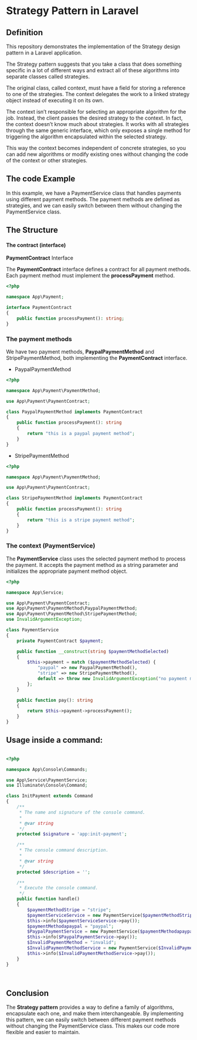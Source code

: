 # Strategy Pattern in Laravel

## Definition

This repository demonstrates the implementation of the Strategy design pattern in a Laravel application.

The Strategy pattern suggests that you take a class that does something specific in a lot of different ways and extract all of these algorithms into separate classes called strategies.

The original class, called context, must have a field for storing a reference to one of the strategies. The context delegates the work to a linked strategy object instead of executing it on its own.

The context isn’t responsible for selecting an appropriate algorithm for the job. Instead, the client passes the desired strategy to the context. In fact, the context doesn’t know much about strategies. It works with all strategies through the same generic interface, which only exposes a single method for triggering the algorithm encapsulated within the selected strategy.

This way the context becomes independent of concrete strategies, so you can add new algorithms or modify existing ones without changing the code of the context or other strategies.

## The code Example

In this example, we have a PaymentService class that handles payments using different payment methods. The payment methods are defined as strategies, and we can easily switch between them without changing the PaymentService class.

## The Structure
#### The contract (interface)

**PaymentContract** Interface

The **PaymentContract** interface defines a contract for all payment methods. Each payment method must implement the **processPayment** method.
```php
<?php

namespace App\Payment;

interface PaymentContract
{
    public function processPayment(): string;
}

```

### The payment methods

We have two payment methods, **PaypalPaymentMethod** and StripePaymentMethod, both implementing the **PaymentContract** interface.

- PaypalPaymentMethod
```php
<?php

namespace App\Payment\PaymentMethod;

use App\Payment\PaymentContract;

class PaypalPaymentMethod implements PaymentContract
{
    public function processPayment(): string
    {
        return "this is a paypal payment method";
    }
}

```

- StripePaymentMethod
```php
<?php

namespace App\Payment\PaymentMethod;

use App\Payment\PaymentContract;

class StripePaymentMethod implements PaymentContract
{
    public function processPayment(): string
    {
        return "this is a stripe payment method";
    }
}

```
### The context (PaymentService)

The **PaymentService** class uses the selected payment method to process the payment. It accepts the payment method as a string parameter and initializes the appropriate payment method object.

```php
<?php

namespace App\Service;

use App\Payment\PaymentContract;
use App\Payment\PaymentMethod\PaypalPaymentMethod;
use App\Payment\PaymentMethod\StripePaymentMethod;
use InvalidArgumentException;

class PaymentService
{
    private PaymentContract $payment;

    public function __construct(string $paymentMethodSelected)
    {
        $this->payment = match ($paymentMethodSelected) {
            "paypal" => new PaypalPaymentMethod(),
            "stripe" => new StripePaymentMethod(),
            default => throw new InvalidArgumentException("no payment method selected")
        };
    }

    public function pay(): string
    {
        return $this->payment->processPayment();
    }
}

```

## Usage inside a command:
```php

<?php

namespace App\Console\Commands;

use App\Service\PaymentService;
use Illuminate\Console\Command;

class InitPayment extends Command
{
    /**
     * The name and signature of the console command.
     *
     * @var string
     */
    protected $signature = 'app:init-payment';

    /**
     * The console command description.
     *
     * @var string
     */
    protected $description = '';

    /**
     * Execute the console command.
     */
    public function handle()
    {
        $paymentMethodStripe = "stripe";
        $paymentServiceService = new PaymentService($paymentMethodStripe);
        $this->info($paymentServiceService->pay());
        $paymentMethodapaypal = "paypal";
        $PaypalPaymentService = new PaymentService($paymentMethodapaypal);
        $this->info($PaypalPaymentService->pay());
        $InvalidPaymentMethod = "invalid";
        $InvalidPaymentMethodService = new PaymentService($InvalidPaymentMethod);
        $this->info($InvalidPaymentMethodService->pay());
    }
}

    
```
## Conclusion 

The **Strategy pattern** provides a way to define a family of algorithms, encapsulate each one, and make them interchangeable. By implementing this pattern, we can easily switch between different payment methods without changing the PaymentService class. This makes our code more flexible and easier to maintain.